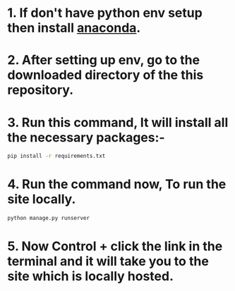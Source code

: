 # 1. If don't have python env setup then install [anaconda](https://www.anaconda.com/download).

# 2. After setting up env, go to the downloaded directory of the this repository.

# 3. Run this command, It will install all the necessary packages:-

```sh
pip install -r requirements.txt
```

# 4. Run the command now, To run the site locally.

```sh
python manage.py runserver
```

# 5. Now Control + click the link in the terminal and it will take you to the site which is locally hosted.
